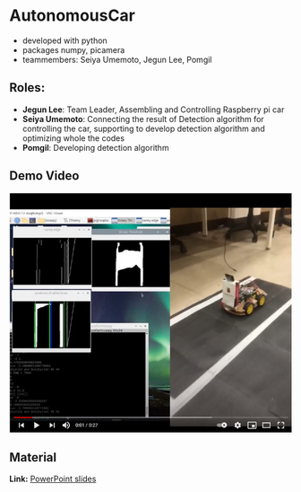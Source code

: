 # AutonomousCar
* developed with python
* packages numpy, picamera
* teammembers: Seiya Umemoto, Jegun Lee, Pomgil

## Roles:
- **Jegun Lee**: Team Leader, Assembling and Controlling Raspberry pi car
- **Seiya Umemoto**: Connecting the result of Detection algorithm for controlling the car, supporting to develop detection algorithm and optimizing whole the codes
- **Pomgil**: Developing detection algorithm

## Demo Video
[![autonomous car](https://github.com/Together-with-the-moon/AutonomousCar/blob/master/readme/autonomouscar.jpg?raw=true)](https://youtu.be/DSIlrhuBWs4)

## Material
**Link:** [PowerPoint slides](https://sunmoonackr-my.sharepoint.com/:p:/g/personal/seiyau77_sunmoon_ac_kr/EY6CqBG3xVJAu36RNsrrO70B2t3JgG9ES5d0viZKn1TVkQ?e=R4EhdY)